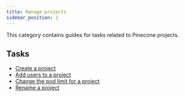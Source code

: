 ```yaml
---
title: Manage projects
sidebar_position: 2
---
```


This category contains guides for tasks related to Pinecone projects.

## Tasks

+ [Create a project](create-project)
+ [Add users to a project](add-users-to-projects-and-organizations)
+ [Change the pod limit for a project](change-project-pod-limit)
+ [Rename a project](rename-project)

